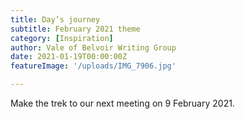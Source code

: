 ```yaml
---
title: Day’s journey
subtitle: February 2021 theme
category: [Inspiration]
author: Vale of Belvoir Writing Group
date: 2021-01-19T00:00:00Z
featureImage: '/uploads/IMG_7906.jpg'

---
```

Make the trek to our next meeting on 9 February 2021. 
